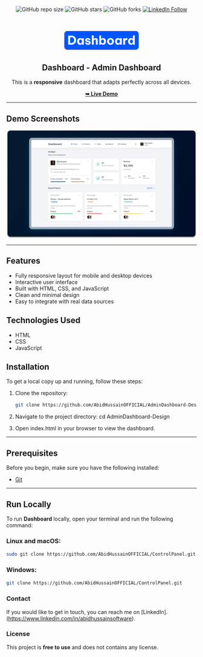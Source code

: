 <div align="center">
  
  ![GitHub repo size](https://img.shields.io/github/repo-size/AbidHussainOFFICIAL/AdminDashboard-Design)
  ![GitHub stars](https://img.shields.io/github/stars/AbidHussainOFFICIAL/AdminDashboard-Design?style=social)
  ![GitHub forks](https://img.shields.io/github/forks/AbidHussainOFFICIAL/AdminDashboard-Design?style=social)
  [![LinkedIn Follow](https://img.shields.io/badge/Follow%20on-LinkedIn-blue)](https://www.linkedin.com/in/abidhussainsoftware/)

  <br />
  <br />
  
  <img src="./readme-images/project-logo.png" alt="Dashboard Logo" width="200" />

  <h2 align="center">Dashboard - Admin Dashboard</h2>

  <p>This is a <strong>responsive</strong> dashboard that adapts perfectly across all devices.</p>

  <a href="https://AbidHussainOFFICIAL.github.io/ControlPanel/"><strong>➥ Live Demo</strong></a>

</div>

---

## Demo Screenshots

![Dashboard Desktop Demo](./readme-images/desktop.png "Desktop Demo")

---

## Features

- Fully responsive layout for mobile and desktop devices
- Interactive user interface
- Built with HTML, CSS, and JavaScript
- Clean and minimal design
- Easy to integrate with real data sources

## Technologies Used

- HTML
- CSS
- JavaScript

## Installation

To get a local copy up and running, follow these steps:

1. Clone the repository:
   ```bash
   git clone https://github.com/AbidHussainOFFICIAL/AdminDashboard-Design.git

2. Navigate to the project directory:
cd AdminDashboard-Design

3. Open index.html in your browser to view the dashboard.
---

## Prerequisites

Before you begin, make sure you have the following installed:

- [Git](https://git-scm.com/downloads "Download Git")

---

## Run Locally

To run **Dashboard** locally, open your terminal and run the following command:

### Linux and macOS:

```bash
sudo git clone https://github.com/AbidHussainOFFICIAL/ControlPanel.git
```

### Windows:

```bash
git clone https://github.com/AbidHussainOFFICIAL/ControlPanel.git
```

### Contact

If you would like to get in touch, you can reach me on [LinkedIn].(https://www.linkedin.com/in/abidhussainsoftware).

### License

This project is **free to use** and does not contains any license.
